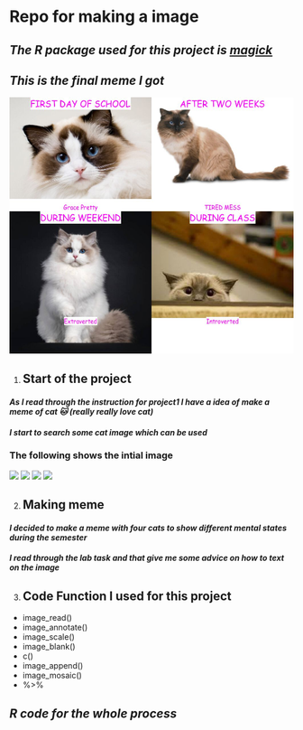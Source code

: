 # Repo for making a image

## ***The R package used for this project is [magick](https://cran.r-project.org/web/packages/magick/vignettes/intro.html)***

## ***This is the final meme I got***
![](https://github.com/yanwanngwang/stats220/blob/d67658b330611858f456261a10f694084b335492/my_meme.png)

1. ## **Start of the project**
#### *As I read through the instruction for project1 I have a idea of make a meme of cat 🐱 (really really love cat)*
#### *I start to search some cat image which can be used*
  ### **The following shows the intial image**
![](https://vcahospitals.com/-/media/2/vca/images/pet-health-library/cat-breeds/ragdoll.ashx?h=275&iar=0&w=400&hash=D03391C5339EA99019B6EB08AA13587D)
![](https://www.thesprucepets.com/thmb/17UY4UpiMekV7WpeXDziXsnt7q4=/1646x0/filters:no_upscale():strip_icc()/GettyImages-145577979-d97e955b5d8043fd96747447451f78b7.jpg)
![](https://encrypted-tbn0.gstatic.com/images?q=tbn:ANd9GcTAzwP5imWi1yNhEVDAb8Z5FbCo65f6xlpOIw&usqp=CAU)
![](https://encrypted-tbn0.gstatic.com/images?q=tbn:ANd9GcShqzKIVEf7cCormRC2LVEo2QYp_fKkqmGTJg&usqp=CAU)

2. ## **Making meme**
#### *I decided to make a meme with four cats to show different mental states during the semester*
#### *I read through the lab task and that give me some advice on how to text on the image*
3. ## **Code Function  I used for this project**
 * image_read()
 * image_annotate()
 * image_scale()
 * image_blank()
 * c()
 * image_append()
 * image_mosaic()
 * %>%

## ***R code for the whole process***



